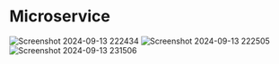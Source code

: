 # Microservice
![Screenshot 2024-09-13 222434](https://github.com/user-attachments/assets/ae0f9f8c-0bee-4202-a200-f6515c547a27)
![Screenshot 2024-09-13 222505](https://github.com/user-attachments/assets/c168d6a1-c53a-4031-89a0-d57c956d9311)
![Screenshot 2024-09-13 231506](https://github.com/user-attachments/assets/2a4f2cf9-fbc6-4ea1-825f-88cb69054929)

